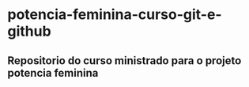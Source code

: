 # potencia-feminina-curso-git-e-github

## Repositorio do curso ministrado para o projeto potencia feminina
